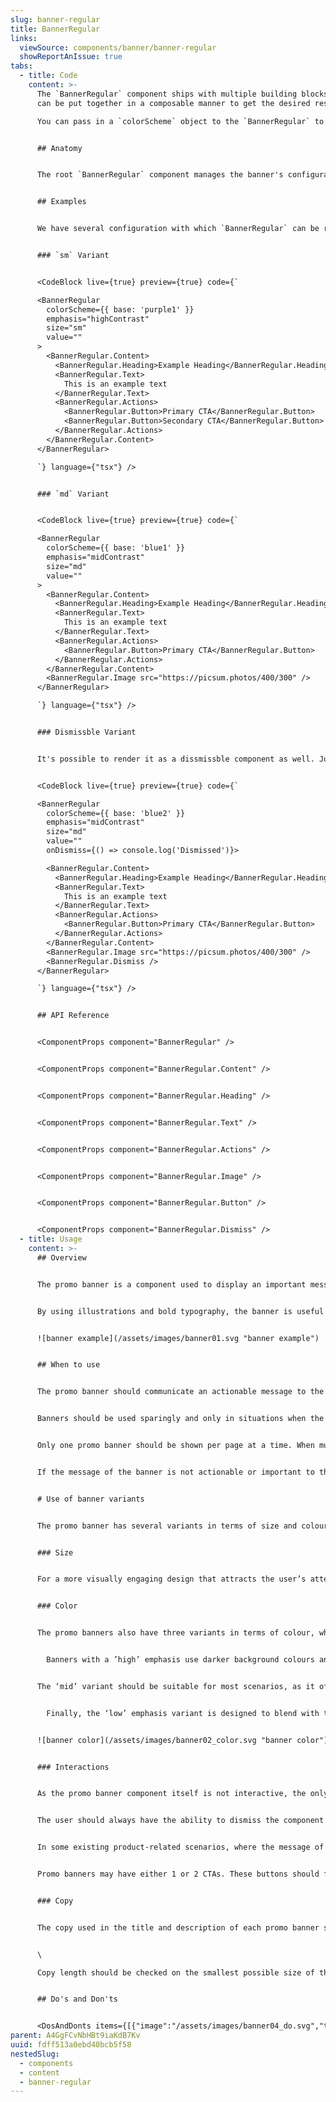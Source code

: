 ```yaml
---
slug: banner-regular
title: BannerRegular
links:
  viewSource: components/banner/banner-regular
  showReportAnIssue: true
tabs:
  - title: Code
    content: >-
      The `BannerRegular` component ships with multiple building blocks which
      can be put together in a composable manner to get the desired result.

      You can pass in a `colorScheme` object to the `BannerRegular` to customise the colours of the component. ColorScheme is experimental and has been implemented only locally but you can read more about how it currently works and available options [on the repository's github](https://github.com/Atom-Learning/components/tree/main/lib/src/experiments/color-scheme#readme).


      ## Anatomy


      The root `BannerRegular` component manages the banner's configuration and exposes it via the React Context API. This state can be accessed by any child components by calling `useBannerContext` hook. The sub components call this hook to refer to the core configuration and render accordingly.


      ## Examples


      We have several configuration with which `BannerRegular` can be rendered


      ### `sm` Variant


      <CodeBlock live={true} preview={true} code={`

      <BannerRegular
        colorScheme={{ base: 'purple1' }}
        emphasis="highContrast"
        size="sm"
        value=""
      >
        <BannerRegular.Content>
          <BannerRegular.Heading>Example Heading</BannerRegular.Heading>
          <BannerRegular.Text>
            This is an example text
          </BannerRegular.Text>
          <BannerRegular.Actions>
            <BannerRegular.Button>Primary CTA</BannerRegular.Button>
            <BannerRegular.Button>Secondary CTA</BannerRegular.Button>
          </BannerRegular.Actions>
        </BannerRegular.Content>
      </BannerRegular>

      `} language={"tsx"} />


      ### `md` Variant


      <CodeBlock live={true} preview={true} code={`

      <BannerRegular
        colorScheme={{ base: 'blue1' }}
        emphasis="midContrast"
        size="md"
        value=""
      >
        <BannerRegular.Content>
          <BannerRegular.Heading>Example Heading</BannerRegular.Heading>
          <BannerRegular.Text>
            This is an example text
          </BannerRegular.Text>
          <BannerRegular.Actions>
            <BannerRegular.Button>Primary CTA</BannerRegular.Button>
          </BannerRegular.Actions>
        </BannerRegular.Content>
        <BannerRegular.Image src="https://picsum.photos/400/300" />
      </BannerRegular>

      `} language={"tsx"} />


      ### Dismissble Variant


      It's possible to render it as a dissmissble component as well. Just add `<BannerRegular.Dismiss />` as a sibling to `BannerRegular.Content`.


      <CodeBlock live={true} preview={true} code={`

      <BannerRegular
        colorScheme={{ base: 'blue2' }}
        emphasis="midContrast"
        size="md"
        value=""
        onDismiss={() => console.log('Dismissed')}>

        <BannerRegular.Content>
          <BannerRegular.Heading>Example Heading</BannerRegular.Heading>
          <BannerRegular.Text>
            This is an example text
          </BannerRegular.Text>
          <BannerRegular.Actions>
            <BannerRegular.Button>Primary CTA</BannerRegular.Button>
          </BannerRegular.Actions> 
        </BannerRegular.Content>
        <BannerRegular.Image src="https://picsum.photos/400/300" />
        <BannerRegular.Dismiss />
      </BannerRegular>

      `} language={"tsx"} />


      ## API Reference


      <ComponentProps component="BannerRegular" />


      <ComponentProps component="BannerRegular.Content" />


      <ComponentProps component="BannerRegular.Heading" />


      <ComponentProps component="BannerRegular.Text" />


      <ComponentProps component="BannerRegular.Actions" />


      <ComponentProps component="BannerRegular.Image" />


      <ComponentProps component="BannerRegular.Button" />


      <ComponentProps component="BannerRegular.Dismiss" />
  - title: Usage
    content: >-
      ## Overview


      The promo banner is a component used to display an important message with the goal of pushing the user towards a promotional or product-related action.  


      By using illustrations and bold typography, the banner is useful to capture the attention of the user and communicate key information in an engaging way without interrupting their flow.


      ![banner example](/assets/images/banner01.svg "banner example")


      ## When to use


      The promo banner should communicate an actionable message to the user in a short and concise manner. The title, description, illustration and CTA should all clearly explain the goal of the banner and motivate the user to complete the desired action.


      Banners should be used sparingly and only in situations when the message has a suitable importance, in order to maintain a logical hierarchy within a layout and to avoid overwhelming the user.


      Only one promo banner should be shown per page at a time. When multiple banners need to be used in the same place, only the most important one should be displayed (or the one that can be currently actioned).


      If the message of the banner is not actionable or important to the context of the product, consider using another component to communicate it to the user, such as an in-line or a [section message](https://atomlearning.design/components/feedback/section-message?tab=usage).


      # Use of banner variants


      The promo banner has several variants in terms of size and colour, which should be used depending on the goal and importance of its message.


      ### Size


      For a more visually engaging design that attracts the user’s attention, the Default variant of the banner is more suitable, allowing for a larger illustration and bigger-sized typography. If the message is lower in priority compared to the rest of the content, or does not need to engage with an illustration, use the Slim variant.


      ### Color


      The promo banners also have three variants in terms of colour, which offer different levels of contrast within each layout. 


        Banners with a ’high’ emphasis use darker background colours and are meant to stand out from the rest of the content, so should only be used to communicate highly important messages.  


      The ‘mid’ variant should be suitable for most scenarios, as it offers a comparatively lower level of contrast, while still standing out from most of the content within the app. 


        Finally, the ‘low’ emphasis variant is designed to blend with the rest of the containers within the app, so should be used only when it doesn’t require a lot of attention. In such cases, consider the message you want to communicate and if the promo banner is the most suitable component for your goals (e.g. is the message actionable, is it related to a particular component on the page or is it more general, etc.).


      ![banner color](/assets/images/banner02_color.svg "banner color")


      ### Interactions


      As the promo banner component itself is not interactive, the only interactions with the user it allows are through its CTAs and close button.


      The user should always have the ability to dismiss the component when they don’t want to see it via the close button (with some exceptions mentioned below). Suitable logic for each use case can be utilised to show the banner again after some time has passed, but it’s important that the user is not overwhelmed by notifications and marketing content on the platform.


      In some existing product-related scenarios, where the message of the banner is of extreme importance to the user and an immediate action is required, the banner may be non-dismissable. Such use cases should be considered carefully and used very sparingly - for example, this is suitable for when a teacher requires an action from their student, but not when Atom suggests that a parent upgrades their account.


      Promo banners may have either 1 or 2 CTAs. These buttons should follow the existing DS button guidelines in terms of hierarchy, colour and contrast and should have short and clear copy.


      ### Copy


      The copy used in the title and description of each promo banner should be short and concise, making sure that the message is clear to the user without any unnecessary information.


      \

      Copy length should be checked on the smallest possible size of the promo banner to ensure the component has a reasonable size and doesn’t overwhelm, compared to the other components on the page.


      ## Do's and Don'ts


      <DosAndDonts items={[{"image":"/assets/images/banner04_do.svg","type":"do","description":"The copy used in the title and description of each promo banner should be short and concise, making sure that the message is clear to the user without any unnecessary information.  Copy length should be checked on the smallest possible size of the promo banner to ensure the component has a reasonable size and doesn’t overwhelm, compared to the other components on the page."},{"type":"dont","description":"Never use the promo banner to communicate unimportant information or messages that require other context"},{"description":"Always use the relevant size and colour variant that fits the message you want to communicate","type":"do"},{"type":"avoid","description":"Avoid having overly long copy within a banner"}]} />
parent: A4GgFCvNbHBt9iaKdB7Kv
uuid: fdff513a0ebd40bcb5f58
nestedSlug:
  - components
  - content
  - banner-regular
---
```


